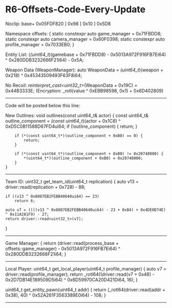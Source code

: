 # R6-Offsets-Code-Every-Update

Noclip: base+ 0x05FDF820 ] 0x98 ] 0x10 ] 0x5D8

Namespace offsets:
{
	static constexpr auto game_manager = 0x71FBDD8;
	static constexpr auto camera_manager = 0x60F0398;
	static constexpr auto profile_manager = 0x7033EB0;
}

Entity List: (*(uint64_t*)(gamebase + 0x71FBDD8) - 0x5013A972F916FB7Ei64) ^ 0x280DDB3232666F21i64) - 0x5A;

Weapon Data (WeaponManager): auto WeaponData = *(uint64_t*)(weapon + 0x218) ^ 0x45343509493F63F8i64;

No Recoil: *reinterpret_cast<uint32_t*>(WeaponData + 0x19C) = 0x44B3333E; (Encryption: _rotl(value ^ 0xEBB98598, 0x1) + 0x6D402809)

_________________________________________________________________________________________________________________________________________________________________________________
Code will be posted below this line:

New Outlines: 
void outlines(const uint64_t& actor) {
		const uint64_t& outline_component = *(const uint64_t*)(actor + 0x1C8) ^ 0xD5C0B11588D67FD4ui64;
		if (!outline_component) {
			return;
		}
 
		if (*(const uint64_t*)(outline_component + 0xB0) == 0) {
			return;
		}
 
		if (*(const uint64_t*)(outline_component + 0xB0) != 0x20748000) {
			*(uint64_t*)(outline_component + 0xB0) = 0x20748000;
		}
	}

_________________________________________________________________________________________________________________________________________________________________________________
Team ID: 
uint32_t get_team_id(uint64_t replication)
{
	auto v13 = driver::read(replication + 0x728) - 88;
 
	if ((v13 ^ 0x8087EB2FEBB40640ui64) == 23)
		return 6;
 
	auto v7 = ((((v13 ^ 0x8087EB2FEBB40640ui64) - 23 + 0xB4) + 0x4DE0D74E) ^ 0x11A281F9) - 27;
	return driver::read<uint32_t>(v7);
}
_________________________________________________________________________________________________________________________________________________________________________________
Game Manager:
{
	return (driver::read(process_base + offsets::game_manager) - 0x5013A972F916FB7Ei64) ^ 0x280DDB3232666F21i64;
}
_________________________________________________________________________________________________________________________________________________________________________________
Local Player:
uint64_t get_local_player(uint64_t profile_manager)
{
	auto v7 = driver::read(profile_manager);
	return _rotl64((driver::read(v7 + 0x48) - 0x2D7DB14E189509D5i64) ^ 0x6D59970CA20D421Di64, 16);
}
 
uint64_t get_entity_pawn(uint64_t addr)
{
	return (_rotl64(driver::read(addr + 0x38), 40) ^ 0x52A261F3563389E0i64) - 108;
}
_________________________________________________________________________________________________________________________________________________________________________________
